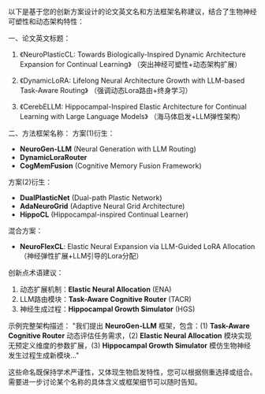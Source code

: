 以下是基于您的创新方案设计的论文英文名和方法框架名称建议，结合了生物神经可塑性和动态架构特性：

一、论文英文标题：
1. 《NeuroPlasticCL: Towards Biologically-Inspired Dynamic Architecture Expansion for Continual Learning》
（突出神经可塑性+动态架构扩展）

2. 《DynamicLoRA: Lifelong Neural Architecture Growth with LLM-based Task-Aware Routing》
（强调动态Lora路由+终身学习）

3. 《CerebELLM: Hippocampal-Inspired Elastic Architecture for Continual Learning with Large Language Models》
（海马体启发+LLM弹性架构）

二、方法框架名称：
方案(1)衍生：
- **NeuroGen-LLM** (Neural Generation with LLM Routing)
- **DynamicLoraRouter** 
- **CogMemFusion** (Cognitive Memory Fusion Framework)

方案(2)衍生：
- **DualPlasticNet** (Dual-path Plastic Network)
- **AdaNeuroGrid** (Adaptive Neural Grid Architecture)
- **HippoCL** (Hippocampal-inspired Continual Learner)

混合方案：
- **NeuroFlexCL**: Elastic Neural Expansion via LLM-Guided LoRA Allocation
（神经弹性扩展+LLM引导的Lora分配）

创新点术语建议：
1. 动态扩展机制：**Elastic Neural Allocation** (ENA)
2. LLM路由模块：**Task-Aware Cognitive Router** (TACR)
3. 神经生成过程：**Hippocampal Growth Simulator** (HGS)

示例完整架构描述：
"我们提出 **NeuroGen-LLM** 框架，包含：(1) **Task-Aware Cognitive Router** 动态评估任务需求，(2) **Elastic Neural Allocation** 模块实现无预定义维度的参数扩展，(3) **Hippocampal Growth Simulator** 模仿生物神经发生过程生成新模块..."

这些命名既保持学术严谨性，又体现生物启发特性，您可以根据侧重选择或组合。需要进一步讨论某个名称的具体含义或框架细节可以随时告知。